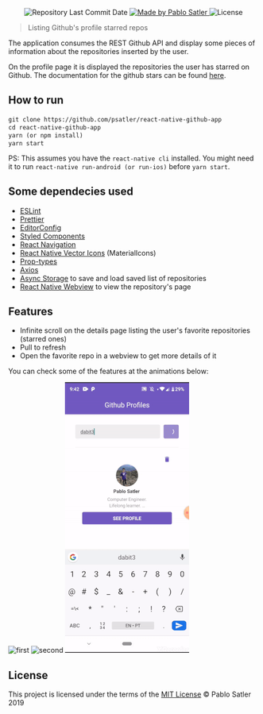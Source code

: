 <p align="center">
  <img alt="Repository Last Commit Date" src="https://img.shields.io/github/last-commit/psatler/react-native-github-app?color=blue">

  <a href="https://www.linkedin.com/in/pablosatler/">
    <img alt="Made by Pablo Satler" src="https://img.shields.io/badge/made%20by-Pablo%20Satler-blue">
  </a>

  <img alt="License" src="https://img.shields.io/github/license/psatler/react-native-github-app?color=blue">

</p>

> Listing Github's profile starred repos

The application consumes the REST Github API and display some pieces of information
about the repositories inserted by the user.

On the profile page it is displayed the repositories the user has starred on Github.
The documentation for the github stars can be found [here](https://developer.github.com/v3/activity/starring/#list-repositories-being-starred).

## How to run

```
git clone https://github.com/psatler/react-native-github-app
cd react-native-github-app
yarn (or npm install)
yarn start
```

PS: This assumes you have the `react-native cli` installed. You might need it to run `react-native run-android (or run-ios)` before `yarn start`.

## Some dependecies used

- [ESLint](https://github.com/eslint/eslint)
- [Prettier](https://github.com/prettier/prettier)
- [EditorConfig](https://github.com/editorconfig/editorconfig)
- [Styled Components](https://github.com/styled-components/styled-components)
- [React Navigation](navigation)
- [React Native Vector Icons](https://github.com/oblador/react-native-vector-icons) (MaterialIcons)
- [Prop-types](https://github.com/facebook/prop-types)
- [Axios](https://github.com/axios/axios)
- [Async Storage](https://github.com/react-native-community/async-storage) to save and load saved list of repositories
- [React Native Webview](https://github.com/react-native-community/react-native-webview/blob/master/docs/Getting-Started.md) to view the repository's page

## Features

- Infinite scroll on the details page listing the user's favorite repositories (starred ones)
- Pull to refresh
- Open the favorite repo in a webview to get more details of it

You can check some of the features at the animations below:

![first](/src/assets/first.gif)
![second](/src/assets/second.gif)
![third](/src/assets/third.gif)

## License

This project is licensed under the terms of the [MIT License](https://opensource.org/licenses/MIT) © Pablo Satler 2019
